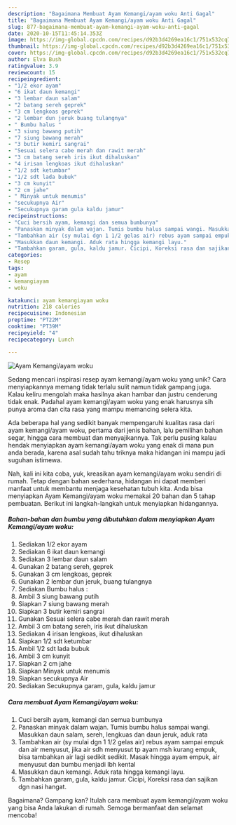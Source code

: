 ```yaml
---
description: "Bagaimana Membuat Ayam Kemangi/ayam woku Anti Gagal"
title: "Bagaimana Membuat Ayam Kemangi/ayam woku Anti Gagal"
slug: 877-bagaimana-membuat-ayam-kemangi-ayam-woku-anti-gagal
date: 2020-10-15T11:45:14.353Z
image: https://img-global.cpcdn.com/recipes/d92b3d4269ea16c1/751x532cq70/ayam-kemangiayam-woku-foto-resep-utama.jpg
thumbnail: https://img-global.cpcdn.com/recipes/d92b3d4269ea16c1/751x532cq70/ayam-kemangiayam-woku-foto-resep-utama.jpg
cover: https://img-global.cpcdn.com/recipes/d92b3d4269ea16c1/751x532cq70/ayam-kemangiayam-woku-foto-resep-utama.jpg
author: Elva Bush
ratingvalue: 3.9
reviewcount: 15
recipeingredient:
- "1/2 ekor ayam"
- "6 ikat daun kemangi"
- "3 lembar daun salam"
- "2 batang sereh geprek"
- "3 cm lengkoas geprek"
- "2 lembar dun jeruk buang tulangnya"
- " Bumbu halus "
- "3 siung bawang putih"
- "7 siung bawang merah"
- "3 butir kemiri sangrai"
- "Sesuai selera cabe merah dan rawit merah"
- "3 cm batang sereh iris ikut dihaluskan"
- "4 irisan lengkoas ikut dihaluskan"
- "1/2 sdt ketumbar"
- "1/2 sdt lada bubuk"
- "3 cm kunyit"
- "2 cm jahe"
- " Minyak untuk menumis"
- "secukupnya Air"
- "Secukupnya garam gula kaldu jamur"
recipeinstructions:
- "Cuci bersih ayam, kemangi dan semua bumbunya"
- "Panaskan minyak dalam wajan. Tumis bumbu halus sampai wangi. Masukkan daun salam, sereh, lengkuas dan daun jeruk, aduk rata"
- "Tambahkan air (sy mulai dgn 1 1/2 gelas air) rebus ayam sampai empuk dan air menyusut, jika air sdh menyusut tp ayam msh kurang empuk, bisa tambahkan air lagi sedikit sedikit. Masak hingga ayam empuk, air menyusut dan bumbu menjadi lbh kental"
- "Masukkan daun kemangi. Aduk rata hingga kemangi layu."
- "Tambahkan garam, gula, kaldu jamur. Cicipi, Koreksi rasa dan sajikan dgn nasi hangat."
categories:
- Resep
tags:
- ayam
- kemangiayam
- woku

katakunci: ayam kemangiayam woku 
nutrition: 218 calories
recipecuisine: Indonesian
preptime: "PT22M"
cooktime: "PT39M"
recipeyield: "4"
recipecategory: Lunch

---
```



![Ayam Kemangi/ayam woku](https://img-global.cpcdn.com/recipes/d92b3d4269ea16c1/751x532cq70/ayam-kemangiayam-woku-foto-resep-utama.jpg)

Sedang mencari inspirasi resep ayam kemangi/ayam woku yang unik? Cara menyiapkannya memang tidak terlalu sulit namun tidak gampang juga. Kalau keliru mengolah maka hasilnya akan hambar dan justru cenderung tidak enak. Padahal ayam kemangi/ayam woku yang enak harusnya sih punya aroma dan cita rasa yang mampu memancing selera kita.

Ada beberapa hal yang sedikit banyak mempengaruhi kualitas rasa dari ayam kemangi/ayam woku, pertama dari jenis bahan, lalu pemilihan bahan segar, hingga cara membuat dan menyajikannya. Tak perlu pusing kalau hendak menyiapkan ayam kemangi/ayam woku yang enak di mana pun anda berada, karena asal sudah tahu triknya maka hidangan ini mampu jadi suguhan istimewa.




Nah, kali ini kita coba, yuk, kreasikan ayam kemangi/ayam woku sendiri di rumah. Tetap dengan bahan sederhana, hidangan ini dapat memberi manfaat untuk membantu menjaga kesehatan tubuh kita. Anda bisa menyiapkan Ayam Kemangi/ayam woku memakai 20 bahan dan 5 tahap pembuatan. Berikut ini langkah-langkah untuk menyiapkan hidangannya.

<!--inarticleads1-->

##### Bahan-bahan dan bumbu yang dibutuhkan dalam menyiapkan Ayam Kemangi/ayam woku:

1. Sediakan 1/2 ekor ayam
1. Sediakan 6 ikat daun kemangi
1. Sediakan 3 lembar daun salam
1. Gunakan 2 batang sereh, geprek
1. Gunakan 3 cm lengkoas, geprek
1. Gunakan 2 lembar dun jeruk, buang tulangnya
1. Sediakan  Bumbu halus :
1. Ambil 3 siung bawang putih
1. Siapkan 7 siung bawang merah
1. Siapkan 3 butir kemiri sangrai
1. Gunakan Sesuai selera cabe merah dan rawit merah
1. Ambil 3 cm batang sereh, iris ikut dihaluskan
1. Sediakan 4 irisan lengkoas, ikut dihaluskan
1. Siapkan 1/2 sdt ketumbar
1. Ambil 1/2 sdt lada bubuk
1. Ambil 3 cm kunyit
1. Siapkan 2 cm jahe
1. Siapkan  Minyak untuk menumis
1. Siapkan secukupnya Air
1. Sediakan Secukupnya garam, gula, kaldu jamur




<!--inarticleads2-->

##### Cara membuat Ayam Kemangi/ayam woku:

1. Cuci bersih ayam, kemangi dan semua bumbunya
1. Panaskan minyak dalam wajan. Tumis bumbu halus sampai wangi. Masukkan daun salam, sereh, lengkuas dan daun jeruk, aduk rata
1. Tambahkan air (sy mulai dgn 1 1/2 gelas air) rebus ayam sampai empuk dan air menyusut, jika air sdh menyusut tp ayam msh kurang empuk, bisa tambahkan air lagi sedikit sedikit. Masak hingga ayam empuk, air menyusut dan bumbu menjadi lbh kental
1. Masukkan daun kemangi. Aduk rata hingga kemangi layu.
1. Tambahkan garam, gula, kaldu jamur. Cicipi, Koreksi rasa dan sajikan dgn nasi hangat.




Bagaimana? Gampang kan? Itulah cara membuat ayam kemangi/ayam woku yang bisa Anda lakukan di rumah. Semoga bermanfaat dan selamat mencoba!
